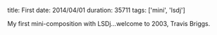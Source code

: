 title: First
date: 2014/04/01
duration: 35711
tags: ['mini', 'lsdj']

My first mini-composition with LSDj...welcome to 2003, Travis Briggs.
